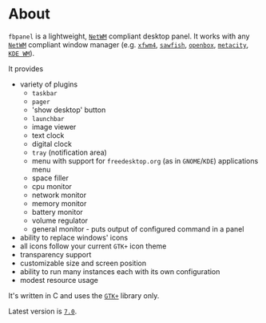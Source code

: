 # About

`fbpanel` is a lightweight, [`NetWM`] compliant desktop panel.
It works with any [`NetWM`] compliant window manager
(e.g. [`xfwm4`], [`sawfish`], [`openbox`], [`metacity`], [`KDE WM`]).

[`NetWM`]: https://www.freedesktop.org/wiki/Specifications/wm-spec/
[`xfwm4`]: https://xfce.org/
[`sawfish`]: https://sawfish.fandom.com
[`openbox`]: http://openbox.org
[`metacity`]: http://www.gnome.org/softwaremap/projects/metacity/
[`KDE WM`]: https://kde.org/

It provides

- variety of plugins
    - `taskbar`
    - `pager`
    - 'show desktop' button
    - `launchbar`
    - image viewer
    - text clock
    - digital clock
    - `tray` (notification area)
    - menu with support for `freedesktop.org` (as in `GNOME`/`KDE`) applications menu
    - space filler
    - cpu monitor
    - network monitor
    - memory monitor
    - battery monitor
    - volume regulator
    - general monitor - puts output of configured command in a panel
- ability to replace windows' icons
- all icons follow your current `GTK+` icon theme
- transparency support
- customizable size and screen position
- ability to run many instances each with its own configuration
- modest resource usage

It's written in C and uses the [`GTK+`] library only.

[`GTK+`]: https://www.gtk.org/

Latest version is [`7.0`](https://github.com/aanatoly/fbpanel).
